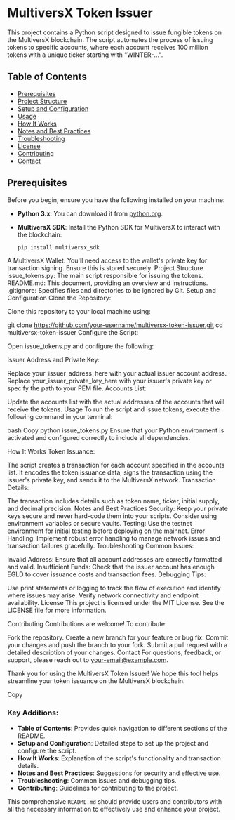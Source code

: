 # MultiversX Token Issuer

This project contains a Python script designed to issue fungible tokens on the MultiversX blockchain. The script automates the process of issuing tokens to specific accounts, where each account receives 100 million tokens with a unique ticker starting with "WINTER-...".

## Table of Contents

- [Prerequisites](#prerequisites)
- [Project Structure](#project-structure)
- [Setup and Configuration](#setup-and-configuration)
- [Usage](#usage)
- [How It Works](#how-it-works)
- [Notes and Best Practices](#notes-and-best-practices)
- [Troubleshooting](#troubleshooting)
- [License](#license)
- [Contributing](#contributing)
- [Contact](#contact)

## Prerequisites

Before you begin, ensure you have the following installed on your machine:

- **Python 3.x**: You can download it from [python.org](https://www.python.org/downloads/).
- **MultiversX SDK**: Install the Python SDK for MultiversX to interact with the blockchain:

  ```bash
  pip install multiversx_sdk
A MultiversX Wallet: You'll need access to the wallet's private key for transaction signing. Ensure this is stored securely.
Project Structure
issue_tokens.py: The main script responsible for issuing the tokens.
README.md: This document, providing an overview and instructions.
.gitignore: Specifies files and directories to be ignored by Git.
Setup and Configuration
Clone the Repository:

Clone this repository to your local machine using:

git clone https://github.com/your-username/multiversx-token-issuer.git
cd multiversx-token-issuer
Configure the Script:

Open issue_tokens.py and configure the following:

Issuer Address and Private Key:

Replace your_issuer_address_here with your actual issuer account address.
Replace your_issuer_private_key_here with your issuer's private key or specify the path to your PEM file.
Accounts List:

Update the accounts list with the actual addresses of the accounts that will receive the tokens.
Usage
To run the script and issue tokens, execute the following command in your terminal:

bash
Copy
python issue_tokens.py
Ensure that your Python environment is activated and configured correctly to include all dependencies.

How It Works
Token Issuance:

The script creates a transaction for each account specified in the accounts list.
It encodes the token issuance data, signs the transaction using the issuer's private key, and sends it to the MultiversX network.
Transaction Details:

The transaction includes details such as token name, ticker, initial supply, and decimal precision.
Notes and Best Practices
Security: Keep your private keys secure and never hard-code them into your scripts. Consider using environment variables or secure vaults.
Testing: Use the testnet environment for initial testing before deploying on the mainnet.
Error Handling: Implement robust error handling to manage network issues and transaction failures gracefully.
Troubleshooting
Common Issues:

Invalid Address: Ensure that all account addresses are correctly formatted and valid.
Insufficient Funds: Check that the issuer account has enough EGLD to cover issuance costs and transaction fees.
Debugging Tips:

Use print statements or logging to track the flow of execution and identify where issues may arise.
Verify network connectivity and endpoint availability.
License
This project is licensed under the MIT License. See the LICENSE file for more information.

Contributing
Contributions are welcome! To contribute:

Fork the repository.
Create a new branch for your feature or bug fix.
Commit your changes and push the branch to your fork.
Submit a pull request with a detailed description of your changes.
Contact
For questions, feedback, or support, please reach out to your-email@example.com.

Thank you for using the MultiversX Token Issuer! We hope this tool helps streamline your token issuance on the MultiversX blockchain.

Copy

### Key Additions:

- **Table of Contents**: Provides quick navigation to different sections of the README.
- **Setup and Configuration**: Detailed steps to set up the project and configure the script.
- **How It Works**: Explanation of the script's functionality and transaction details.
- **Notes and Best Practices**: Suggestions for security and effective use.
- **Troubleshooting**: Common issues and debugging tips.
- **Contributing**: Guidelines for contributing to the project.

This comprehensive `README.md` should provide users and contributors with all the necessary information to effectively use and enhance your project.
